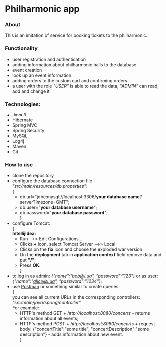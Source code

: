 # Philharmonic app
### About
This is an imitation of service for booking tickets to the philharmonic.
### Functionality
- user registration and authentication
- adding information about philharmonic halls to the database
- event creation
- look up an event information
- adding orders to the custom cart and confirming orders
- a user with the role *"USER"* is able to read the data, *"ADMIN"* can read, add and change it
### Technologies:
- Java 8
- Hibernate  
- Spring MVC
- Spring Security
- MySQL
- Log4j  
- Maven
- Git
### How to use
- clone the repository
- configure the database connection file - *"src/main/resources/db.properties"*:<br/>
  {<br/>
    - db.url="jdbc:mysql://localhost:3306/**your database name**?serverTimezone=GMT";<br/>
    - db.user="**your database username**";<br/>
    - db.password="**your database password**";<br/>
      }<br/>
- configure Tomcat:<br/>
  {<br/>
  **IntellijIdea:**
    - Run –>> Edit Configurations…
    - Clicks **+** icon, select Tomcat Server –>> Local<br/>
    - Clicks on the **fix** icon and choose the exploded war version
    - On the **deployment** tab in **application context** field remove data and put **"/"**;
    - Press **OK**.<br/>
      }<br/>
- to log in as admin: *{"name":"bob@i.ua", "password":"123"}* or as user: *{"name":"alice@i.ua", "password":"1234"}*;
- use [Postman](https://www.postman.com/) or something similar to create queries:<br/>
  {<br/>
  you can see all current URLs in the corresponding controllers: *"src/main/java/spring/controller"*<br/>
  For example:
  - HTTP's method GET + *http://localhost:8080/concerts* - returns information about all events;
  - HTTP's method POST + *http://localhost:8080/concerts* + 
    request body: {"concertTitle":"some title", "concertDescription":"some description"} - adds information about new event.<br/>
    }<br/>